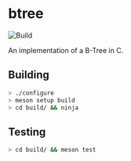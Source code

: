 # btree

![Build](https://github.com/dbargatz/btree/workflows/Build/badge.svg)

An implementation of a B-Tree in C.

## Building

```bash
> ./configure
> meson setup build
> cd build/ && ninja
```

## Testing

```bash
> cd build/ && meson test
```
